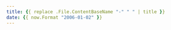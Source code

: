```yaml
---
title: {{ replace .File.ContentBaseName "-" " " | title }}
date: {{ now.Format "2006-01-02" }}
---
```


<!--more-->